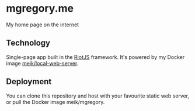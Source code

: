 # mgregory.me
My home page on the internet

## Technology
Single-page app built in the [RiotJS](https://riotjs.com) framework. It's powered by my Docker image [meik/local-web-server](https://hub.docker.com/meik/local-web-server).

## Deployment
You can clone this repository and host with your favourite static web server, or pull the Docker image meik/mgregory. 